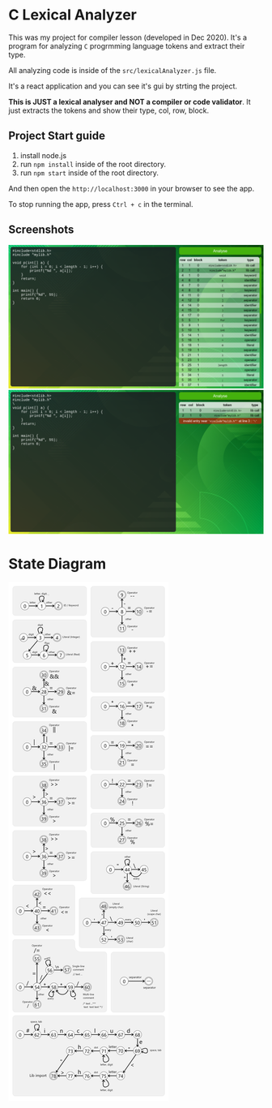 # C Lexical Analyzer

This was my project for compiler lesson (developed in Dec 2020). It's a program for analyzing `C` progrmming language tokens and extract their type.

All analyzing code is inside of the `src/lexicalAnalyzer.js` file.

It's a react application and you can see it's gui by strting the project.

**This is JUST a lexical analyser and NOT a compiler or code validator**. It just extracts the tokens and show their type, col, row, block.

## Project Start guide

1. install node.js
2. run `npm install` inside of the root directory.
3. run `npm start` inside of the root directory.

And then open the `http://localhost:3000` in your browser to see the app.

To stop running the app, press `Ctrl + c` in the terminal.

## Screenshots
![Correct tokens](./screenshots/correct-code.png)
![Invalid token](./screenshots/invalid-token.png)

# State Diagram

![State diagram image](./docs/state-diagram.png)